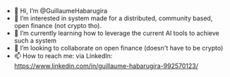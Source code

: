 - 👋 Hi, I’m @GuillaumeHabarugira
- 👀 I’m interested in system made for a distributed, community based, open finance (not crypto tho).
- 🌱 I’m currently learning how to leverage the current AI tools to achieve such a system
- 💞️ I’m looking to collaborate on open finance (doesn't have to be crypto)
- 📫 How to reach me: via LinkedIn: https://www.linkedin.com/in/guillaume-habarugira-992570123/

<!---
GuillaumeHabarugira/GuillaumeHabarugira is a ✨ special ✨ repository because its `README.md` (this file) appears on your GitHub profile.
You can click the Preview link to take a look at your changes.
--->
